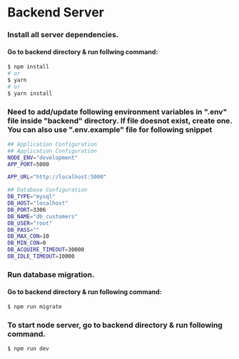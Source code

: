 # Backend Server

### Install all server dependencies.
#### Go to backend directory & run follwing command:
```bash
$ npm install
# or
$ yarn
# or
$ yarn install
```

### Need to add/update following environment variables in ".env" file inside "backend" directory. If file doesnot exist, create one. You can also use ".env.example" file for following snippet
```bash
## Application Configuration
## Application Configuration
NODE_ENV="development"
APP_PORT=5000

APP_URL="http://localhost:5000"

## Database Configuration
DB_TYPE="mysql"
DB_HOST="localhost"
DB_PORT=3306
DB_NAME="db_customers"
DB_USER="root"
DB_PASS=""
DB_MAX_CON=10
DB_MIN_CON=0
DB_ACQUIRE_TIMEOUT=30000
DB_IDLE_TIMEOUT=10000
```
### Run database migration.
#### Go to backend directory & run following command:
```bash
$ npm run migrate
```

### To start node server, go to backend directory & run following command.
```bash
$ npm run dev
```

